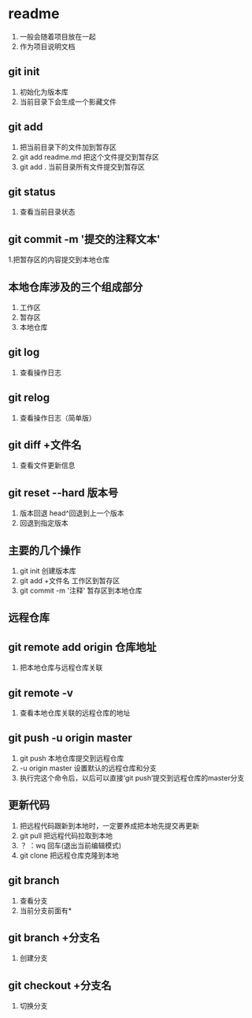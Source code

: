 # readme

1. 一般会随着项目放在一起
2. 作为项目说明文档

## git init

 1. 初始化为版本库
 2. 当前目录下会生成一个影藏文件

## git add

 1. 把当前目录下的文件加到暂存区
 2. git add readme.md 把这个文件提交到暂存区
 3. git add . 当前目录所有文件提交到暂存区

## git status

 1. 查看当前目录状态

## git commit -m '提交的注释文本'

 1.把暂存区的内容提交到本地仓库

## 本地仓库涉及的三个组成部分

1. 工作区
2. 暂存区
3. 本地仓库

## git log

1. 查看操作日志

## git relog

1. 查看操作日志（简单版）

## git diff +文件名

1. 查看文件更新信息

## git reset --hard 版本号

1. 版本回退 head^回退到上一个版本
2. 回退到指定版本

## 主要的几个操作

1. git init  创建版本库
2. git add +文件名  工作区到暂存区
3. git commit -m '注释'  暂存区到本地仓库

## 远程仓库

## git remote add origin 仓库地址

1. 把本地仓库与远程仓库关联

## git remote -v

1. 查看本地仓库关联的远程仓库的地址

## git push -u origin master

1. git push  本地仓库提交到远程仓库
2. -u origin master 设置默认的远程仓库和分支
3. 执行完这个命令后，以后可以直接‘git push’提交到远程仓库的master分支

## 更新代码

1. 把远程代码跟新到本地时，一定要养成把本地先提交再更新
2. git pull 把远程代码拉取到本地
3. ？ ：wq 回车(退出当前编辑模式)
4. git clone 把远程仓库克隆到本地

## git branch

1. 查看分支
2. 当前分支前面有*

## git branch +分支名

1. 创建分支

## git checkout +分支名

1. 切换分支
